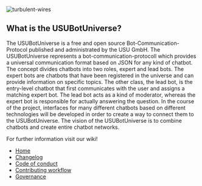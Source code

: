 ![turbulent-wires](![andy-holmes-BIdxEi7cWLM-unsplash](https://user-images.githubusercontent.com/84908019/127500924-ff1fba85-3363-41ec-9088-694c9e9f23dc.jpg))

What is the USUBotUniverse?
--------------------------
The USUBotUniverse is a free and open source Bot-Communication-Protocol published and administrated by the USU GmbH.
The USUBotUniverse represents a bot-communication-protocoll which provides a universal communication format based on JSON for any kind of chatbot.
The concept divides chatbots into two roles, expert and lead bots.
The expert bots are chatbots that have been registered in the universe and can provide information on specific topics.
The other class, the lead bot, is the entry-level chatbot that first communicates with the user and assigns a matching expert bot.
The lead bot acts as a kind of moderator, whereas the expert bot is responsible for actually answering the question.
In the course of the project, interfaces for many different chatbots based on different technologies will be developed in order to create a way to connect them to the USUBotUniverse.
The vision of the USUBotUniverse is to combine chatbots and create entire chatbot networks.

For further information visit our wiki!
* [Home](https://github.com/USUBotUniverse/USUBotUniverse/wiki)
* [Changelog](https://github.com/USUBotUniverse/USUBotUniverse/wiki/Changelog)
* [Code of conduct](https://github.com/USUBotUniverse/USUBotUniverse/wiki/Code-of-conduct)
* [Contributing workflow](https://github.com/USUBotUniverse/USUBotUniverse/wiki/Contributing-workflow)
* [Governance](https://github.com/USUBotUniverse/USUBotUniverse/wiki/Governance)
